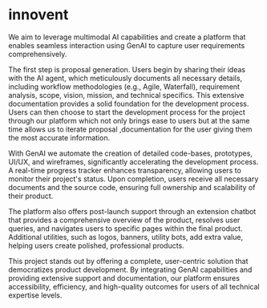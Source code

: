 # innovent

We aim to leverage multimodal AI capabilities and create a platform that enables seamless interaction using GenAI to capture user requirements comprehensively. 

The first step is proposal generation. Users begin by sharing their ideas with the AI agent, which meticulously documents all necessary details, including workflow methodologies (e.g., Agile, Waterfall), requirement analysis, scope, vision, mission, and technical specifics. This extensive documentation provides a solid foundation for the development process. Users can then choose to start the development process for the project through our platform which not only brings ease to users but at the same time allows us to iterate proposal ,documentation for the user giving them the most accurate information.

With GenAI we automate the creation of detailed code-bases, prototypes, UI/UX, and wireframes, significantly accelerating the development process. A real-time progress tracker enhances transparency, allowing users to monitor their project's status. Upon completion, users receive all necessary documents and the source code, ensuring full ownership and scalability of their product.

The platform also offers post-launch support through an extension chatbot that provides a comprehensive overview of the product, resolves user queries, and navigates users to specific pages within the final product. Additional utilities, such as logos, banners, utility bots, add extra value, helping users create polished, professional products.

This project stands out by offering a complete, user-centric solution that democratizes product development. By integrating GenAI capabilities and providing extensive support and documentation, our platform ensures accessibility, efficiency, and high-quality outcomes for users of all technical expertise levels.
